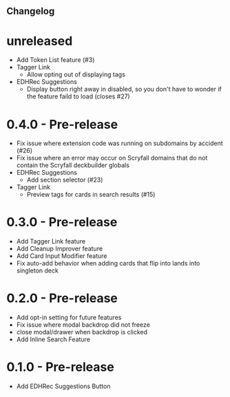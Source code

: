Changelog
--------

# unreleased

* Add Token List feature (#3)
* Tagger Link
  * Allow opting out of displaying tags
* EDHRec Suggestions
  * Display button right away in disabled, so you don't have to wonder if the feature faild to load (closes #27)

# 0.4.0 - Pre-release

* Fix issue where extension code was running on subdomains by accident (#26)
* Fix issue where an error may occur on Scryfall domains that do not contain the Scryfall deckbuilder globals
* EDHRec Suggestions
  * Add section selector (#23)
* Tagger Link
  * Preview tags for cards in search results (#15)

# 0.3.0 - Pre-release

* Add Tagger Link feature
* Add Cleanup Improver feature
* Add Card Input Modifier feature
* Fix auto-add behavior when adding cards that flip into lands into singleton deck

# 0.2.0 - Pre-release

* Add opt-in setting for future features
* Fix issue where modal backdrop did not freeze
* close modal/drawer when backdrop is clicked
* Add Inline Search Feature

# 0.1.0 - Pre-release
* Add EDHRec Suggestions Button
